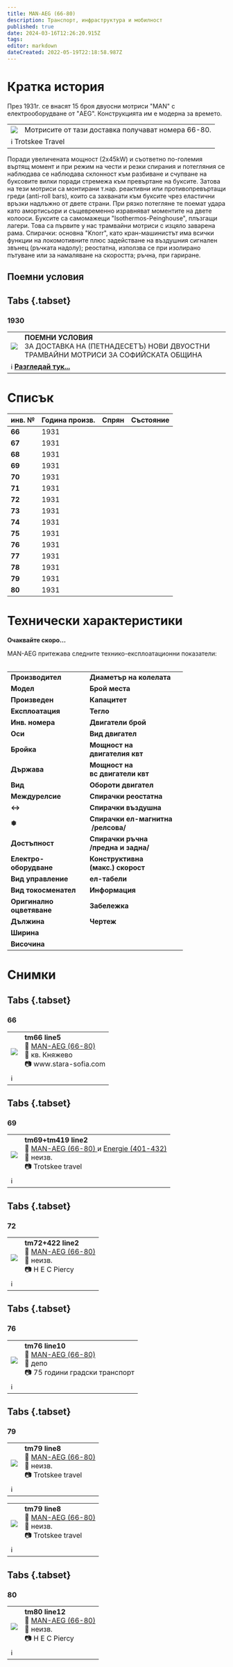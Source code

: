 ```yaml
---
title: MAN-AEG (66-80)
description: Транспорт, инфраструктура и мобилност
published: true
date: 2024-03-16T12:26:20.915Z
tags: 
editor: markdown
dateCreated: 2022-05-19T22:18:58.987Z
---
```


# Кратка история

През 1931г. се внасят 15 броя двуосни мотриси "MAN" с електрооборудване от "AEG". Конструкцията им е модерна за времето.

  <!--следващ пост--> 
<div class="table-responsive"><table style="width:100%"><tr>
<td><img src="http://46.10.181.183:1518/trinmo/gallery/trotskee/60s/tm69%20tm419%20line2%201965.jpg"></td>
<td> Мотрисите от тази доставка получават номера 66-80.</td></tr><td colspan=2 >ℹ️ Trotskee Travel</td></table></div>

 Поради увеличената мощност (2х45kW) и съответно по-големия въртящ момент и при режим на чести и резки спирания и потегляния се наблюдава се наблюдава склонност към разбиване и счупване на буксовите вилки поради стремежа към превъртане на буксите. Затова на тези мотриси са монтирани т.нар. реактивни или противопревъртащи греди (anti-roll bars), които са захванати към буксите чрез еластични връзки надлъжно от двете страни. При рязко потегляне те поемат удара като амортисьори и същевременно изравняват моментите на двете колооси. Буксите са самомажещи "Isothermos-Peinghouse", плъзгащи лагери. Това са първите у нас трамвайни мотриси с изцяло заварена рама. Спирачки: основна "Knorr", като кран-машинистът има всички функции на локомотивните плюс задействане на въздушния сигнален звънец (ръчката надолу); реостатна, използва се при изолирано пътуване или за намаляване на скоростта; ръчна, при гариране.

## Поемни условия
## Tabs {.tabset}

### 1930
<!--следващ пост--> 
<div class="table-responsive"><table style="width:100%"><tr>
<td><img src="http://46.10.181.183:1518/trinmo/literature/1930-poemni-uslovia-15-tramvaya/cover.jpg"></td>
  <td><b>ПОЕМНИ УСЛОВИЯ</b><br>ЗА ДОСТАВКА НА (ПЕТНАДЕСЕТЪ) НОВИ ДВУОСТНИ ТРАМВАЙНИ МОТРИСИ ЗА СОФИЙСКАТА ОБЩИНА</td></tr>
  <td colspan=2 >ℹ️ <a href="/literature/1930-poemni-uslovia-15-tramvaya"><b>Разгледай тук...</b></a></td></table></div>  
  
  


# Списък

| **инв. №** | **Година произв.** | Спрян | **Състояние** |
| --- | --- | --- | --- |
| **66** | 1931 |     |     |
| **67** | 1931 |     |     |
| **68** | 1931 |     |     |
| **69** | 1931 |     |     |
| **70** | 1931 |     |     |
| **71** | 1931 |     |     |
| **72** | 1931 |     |     |
| **73** | 1931 |     |     |
| **74** | 1931 |     |     |
| **75** | 1931 |     |     |
| **76** | 1931 |     |     |
| **77** | 1931 |     |     |
| **78** | 1931 |     |     |
| **79** | 1931 |     |     |
| **80** | 1931 |     |     |

# Технически характеристики

**Oчаквайте скоро…**

MAN-AEG притежава следните технико-експлоатационни показатели:  
 

|     |     |     |     |
| --- | --- | --- | --- |
| **Производител** |     | **Диаметър на колелата** |     |
| **Модел** |     | **Брой места** |     |
| **Произведен** |     | **Капацитет** |     |
| **Експлоатация** |     | **Тегло** |     |
| **Инв. номера** |     | **Двигатели брой** |     |
| **Оси** |     | **Вид двигател** |     |
| **Бройка** |     | **Мощност на**   <br>**двигателия квт** |     |
| **Държава** |     | **Мощност на**   <br>**вс двигатели квт** |     |
| **Вид** |     | **Обороти двигател** |     |
| **Междурелсие** |     | **Спирачки реостатна** |     |
| **↔** |     | **Спирачки въздушна** |     |
| **❅** |     | **Спирачки ел-магнитна**  <br> **/релсова/** |     |
| **Достъпност** |     | **Спирачки ръчна**  <br>**/предна и задна/** |     |
| **Електро-**  <br>**оборудване** |     | **Конструктивна**   <br>**(макс.) скорост** |     |
| **Вид управление** |     | **ел-табели** |     |
| **Вид токосменател** |     | **Информация** |     |
| **Оригинално**  <br>**оцветяване** |     | **Забележка** |     |
| **Дължина** |     | **Чертеж** |     |
| **Ширина** |     |     |     |
| **Височина** |     |     |     |

# Снимки
  
## Tabs {.tabset}
### 66
 <!--следващ пост--> 
<div class="table-responsive"><table style="width:100%"><tr>
<td><img src="http://46.10.181.183:1518/trinmo/gallery/stara-sofia/tm66%20line5.jpg"></td>
<td><b>tm66 line5 </b><br> 🚋 <a href="/bg/public-transport/fleet-list/1931-MAN-AEG">MAN-AEG (66-80)</a> <br>📌 кв. Княжево<br> 📷 www.stara-sofia.com</td></tr>
  <td colspan=2 >ℹ️ </td></table></div>  
  
## Tabs {.tabset}
### 69
  <!--следващ пост--> 
<div class="table-responsive"><table style="width:100%"><tr>
<td><img src="http://46.10.181.183:1518/trinmo/gallery/trotskee/60s/tm69%20tm419%20line2%201965.jpg"></td>
<td><b>tm69+tm419 line2</b><br> 🚋 <a href="/bg/public-transport/fleet-list/1931-MAN-AEG">MAN-AEG (66-80) </a> и <a href="/bg/public-transport/fleet-list/1929-Energie">Energie (401-432)</a><br>📌 неизв. <br> 📷 Trotskee travel<br></td></tr><td colspan=2 >ℹ️ </td></table></div>

## Tabs {.tabset}
### 72	
<!--следващ пост--> 
<div class="table-responsive"><table style="width:100%"><tr>
<td><img src="http://46.10.181.183:1518/trinmo/gallery/hec-piercy/tm72%20tm422%20line2.jpg"></td>
<td><b>tm72+422 line2</b><br> 🚋 <a href="/bg/public-transport/fleet-list/1931-MAN-AEG">MAN-AEG (66-80)
</a><br>📌 неизв.<br> 📷  H E C Piercy<br></td></tr>
  <td colspan=2 >ℹ️ </td></table></div>

## Tabs {.tabset}
### 76
<!--следващ пост--> 
<div class="table-responsive"><table style="width:100%"><tr>
<td><img src="http://46.10.181.183:1518/trinmo/gallery/75-godini-gt/tm76%20line10.jpg"></td>
<td><b>tm76 line10</b><br> 🚋 <a href="/bg/public-transport/fleet-list/1931-MAN-AEG">MAN-AEG (66-80)</a> <br>📌 депо <br> 📷 75 години градски транспорт<br></td></tr>
  <td colspan=2 >ℹ️ </td></table></div>   

## Tabs {.tabset}
### 79
<!--следващ пост--> 
<div class="table-responsive"><table style="width:100%"><tr>
<td><img src="http://46.10.181.183:1518/trinmo/gallery/trotskee/70s/1970/tm79%20line8%201970%202.jpg"></td>
<td><b>tm79 line8</b><br> 🚋 <a href="/bg/public-transport/fleet-list/1931-MAN-AEG">MAN-AEG (66-80)
</a><br>📌 неизв. <br> 📷 Trotskee travel<br></td></tr>
  <td colspan=2 >ℹ️ </td></table></div>
  
<!--следващ пост--> 
<div class="table-responsive"><table style="width:100%"><tr>
<td><img src="http://46.10.181.183:1518/trinmo/gallery/trotskee/70s/1970/tm79%20line8%20Trotskee%201970.jpg"></td>
<td><b>tm79 line8</b><br> 🚋 <a href="/bg/public-transport/fleet-list/1931-MAN-AEG">MAN-AEG (66-80)
</a><br>📌 неизв. <br> 📷 Trotskee travel<br></td></tr>
  <td colspan=2 >ℹ️ </td></table></div>


## Tabs {.tabset}
### 80	
<!--следващ пост--> 
<div class="table-responsive"><table style="width:100%"><tr>
<td><img src="http://46.10.181.183:1518/trinmo/gallery/hec-piercy/tm80%20line12.jpg"></td>
<td><b>tm80 line12</b><br> 🚋 <a href="/bg/public-transport/fleet-list/1931-MAN-AEG">MAN-AEG (66-80)
</a><br>📌 неизв.<br> 📷  H E C Piercy<br></td></tr>
  <td colspan=2 >ℹ️ </td></table></div>